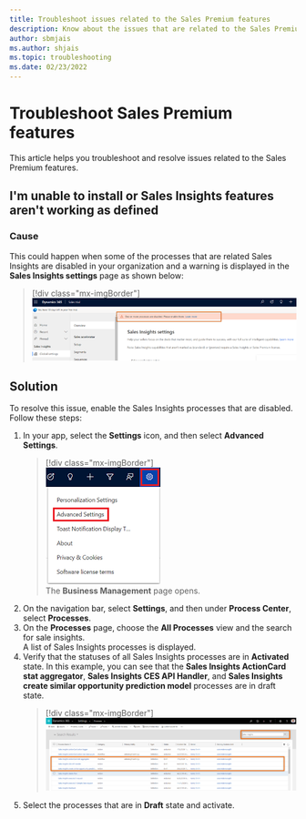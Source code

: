 ```yaml
---
title: Troubleshoot issues related to the Sales Premium features
description: Know about the issues that are related to the Sales Premium features, and how to troubleshoot them.
author: sbmjais
ms.author: shjais
ms.topic: troubleshooting
ms.date: 02/23/2022
---
```


# Troubleshoot Sales Premium features

This article helps you troubleshoot and resolve issues related to the Sales Premium features.

<a name="unable-install-features-not-working-sales-premium"> </a>

## I'm unable to install or Sales Insights features aren't working as defined 

### Cause

This could happen when some of the processes that are related Sales Insights are disabled in your organization and a warning is displayed in the **Sales Insights settings** page as shown below: 
   
> [!div class="mx-imgBorder"]  
> ![Sales insights processes are disabled warning message](media/sales/ts-sp-process-disabled-warning-message.png "Sales insights processes are disabled warning message")

## Solution

To resolve this issue, enable the Sales Insights processes that are disabled. Follow these steps:

1.  In your app, select the **Settings** icon, and then select **Advanced Settings**.   
    > [!div class="mx-imgBorder"]    
    > ![Advanced Settings option on the Settings menu](media/sales/advanced-settings-option.png "Advanced Settings option on the Settings menu")    
    The **Business Management** page opens.    
2.  On the navigation bar, select **Settings**, and then under **Process Center**, select **Processes**.    
3. On the **Processes** page, choose the **All Processes** view and the search for sale insights.    
    A list of Sales Insights processes is displayed.    
4. Verify that the statuses of all Sales Insights processes are in **Activated** state. In this example, you can see that the **Sales Insights ActionCard stat aggregator**, **Sales Insights CES API Handler**, and **Sales Insights create similar opportunity prediction model** processes are in draft state.  
    > [!div class="mx-imgBorder"]    
    > ![View all Sales Insights processes](media/sales/ts-sp-process-view-sales-insights-processes.png "View all Sales Insights processes")    
5. Select the processes that are in **Draft** state and activate.


